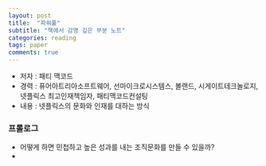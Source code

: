 ```yaml
---
layout: post
title:  "파워풀"
subtitle: "책에서 감명 깊은 부분 노트"
categories: reading
tags: paper
comments: true
---
```


- 저자 : 패티 맥코드
- 경력 : 퓨어아트리아소프트웨어, 선마이크로시스템스, 볼랜드, 시게이트테크놀로지, 넷플릭스 최고인재책임자, 패티맥코드컨설팅
- 내용 : 넷플릭스의 문화와 인재를 대하는 방식

### 프롤로그
- 어떻게 하면 민첩하고 높은 성과를 내는 조직문화를 만들 수 있을까?
- 
